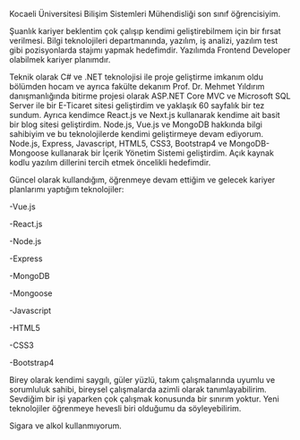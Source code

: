 Kocaeli Üniversitesi Bilişim Sistemleri Mühendisliği son sınıf öğrencisiyim.

Şuanlık kariyer beklentim çok çalışıp kendimi geliştirebilmem için bir fırsat verilmesi. Bilgi teknolojileri departmanında, yazılım, iş analizi, yazılım test gibi pozisyonlarda stajımı yapmak hedefimdir. Yazılımda Frontend Developer olabilmek kariyer planımdır.

Teknik olarak C# ve .NET teknolojisi ile proje geliştirme imkanım oldu bölümden hocam ve ayrıca fakülte dekanım Prof. Dr. Mehmet Yıldırım danışmanlığında bitirme projesi olarak ASP.NET Core MVC ve Microsoft SQL Server ile bir E-Ticaret sitesi geliştirdim ve yaklaşık 60 sayfalık bir tez sundum. Ayrıca kendimce React.js ve Next.js kullanarak kendime ait basit bir blog sitesi geliştirdim. Node.js, Vue.js ve MongoDB hakkında bilgi sahibiyim ve bu teknolojilerde kendimi geliştirmeye devam ediyorum. Node.js, Express, Javascript, HTML5, CSS3, Bootstrap4 ve MongoDB-Mongoose kullanarak bir İçerik Yönetim Sistemi geliştirdim. Açık kaynak kodlu yazılım dillerini tercih etmek öncelikli hedefimdir.

Güncel olarak kullandığım, öğrenmeye devam ettiğim ve gelecek kariyer planlarımı yaptığım teknolojiler:

-Vue.js

-React.js

-Node.js

-Express

-MongoDB

-Mongoose

-Javascript

-HTML5

-CSS3

-Bootstrap4

Birey olarak kendimi saygılı, güler yüzlü, takım çalışmalarında uyumlu ve sorumluluk sahibi, bireysel çalışmalarda azimli olarak tanımlayabilirim. Sevdiğim bir işi yaparken çok çalışmak konusunda bir sınırım yoktur. Yeni teknolojiler öğrenmeye hevesli biri olduğumu da söyleyebilirim.

Sigara ve alkol kullanmıyorum.
